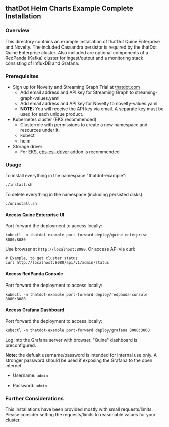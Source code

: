 ## thatDot Helm Charts Example Complete Installation

### Overview

This directory contains an example installation of thatDot Quine Enterprise and
Novelty. The included Cassandra persistor is required by the thatDot Quine
Enterprise cluster. Also included are optional components of a RedPanda (Kafka)
cluster for ingest/output and a monitoring stack consisting of InfluxDB and
Grafana.

### Prerequisites

* Sign up for Novelty and Streaming Graph Trial at
  [thatdot.com](https://www.thatdot.com/free-trial/)
  * Add email address and API key for Streaming Graph to
    streaming-graph-values.yaml
  * Add email address and API key for Novelty to novelty-values.yaml
  * **NOTE:** You will receive the API key via email. A separate key must be
    used for each unique product.
* Kubernetes cluster (EKS recommended)
  * Clusterrole with permissions to create a new namespace and resources under it.
  * kubectl
  * helm
* Storage driver
  * For EKS, [ebs-csi-driver](https://docs.aws.amazon.com/eks/latest/userguide/managing-ebs-csi.html) addon is recommended

### Usage

To install everything in the namespace "thatdot-example":

```
./install.sh
```

To delete everything in the namespace (including persisted disks):

```
./uninstall.sh
```

#### Access Quine Enterprise UI

Port forward the deployment to access locally:

```
kubectl -n thatdot-example port-forward deploy/quine-enterprise 8080:8080
```

Use browser at `http://localhost:8080`. Or access API via curl:

```
# Example, to get cluster status
curl http://localhost:8080/api/v1/admin/status
```

#### Access RedPanda Console

Port forward the deployment to access locally:

```
kubectl -n thatdot-example port-forward deploy/redpanda-console 8080:8080
```

#### Access Grafana Dashboard

Port forward the deployment to access locally:

```
kubectl -n thatdot-example port-forward deploy/grafana 3000:3000
```

Log into the Grafana server with browser. "Quine" dashboard is preconfigured.

**Note:** the defualt username/password is intended for internal use only. A stronger
password should be used if exposing the Grafana to the open internet.

* Username: `admin`

* Password: `admin`

### Further Considerations

This installations have been provided mostly with small requests/limits. Please
consider setting the requests/limits to reasonable values for your cluster.
